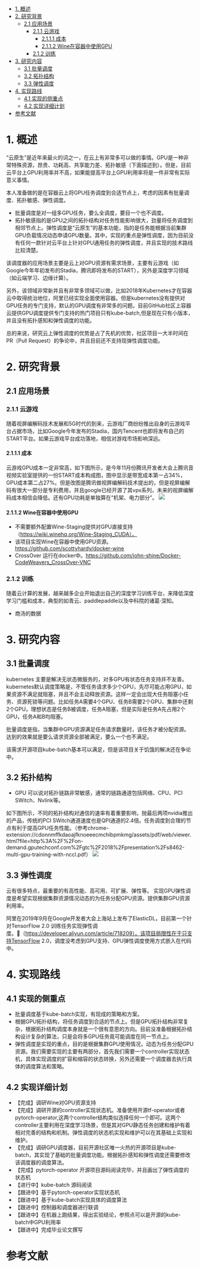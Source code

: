 <!-- TOC -->

- [1. 概述](#1-概述)
- [2. 研究背景](#2-研究背景)
    - [2.1 应用场景](#21-应用场景)
        - [2.1.1 云游戏](#211-云游戏)
            - [2.1.1.1 成本](#2111-成本)
            - [2.1.1.2 Wine在容器中使用GPU](#2112-wine在容器中使用gpu)
        - [2.1.2 训练](#212-训练)
- [3. 研究内容](#3-研究内容)
    - [3.1 批量调度](#31-批量调度)
    - [3.2 拓扑结构](#32-拓扑结构)
    - [3.3 弹性调度](#33-弹性调度)
- [4. 实现路线](#4-实现路线)
    - [4.1 实现的侧重点](#41-实现的侧重点)
    - [4.2 实现详细计划](#42-实现详细计划)
- [参考文献](#参考文献)

<!-- /TOC -->
# 1. 概述
“云原生”是近年来最火的词之一，在云上有非常多可以做的事情。GPU是一种非常特殊资源，昂贵、功耗高、共享能力差、拓扑敏感（下面描述到）。但是，目前云平台上GPU利用率并不高，如果能提高平台上GPU利用率将是一件非常有实际意义事情。

本人准备做的是在容器云上将GPU任务调度到合适节点上，考虑的因素有批量调度、拓扑敏感、弹性调度。
* 批量调度是对一组多GPU任务，要么全调度，要目一个也不调度。
* 拓扑敏感指的是GPU之间的拓扑结构对任务性能影响很大，劲量将任务调度到相邻节点上。弹性调度是“云原生”的基本功能，指的是任务能根据当前集群GPU负载情况动态申请GPU数量。其中，实现的重点是弹性调度，因为目前没有任何一款针对云平台上针对GPU通用任务的弹性调度，并且实现的技术路线比较清楚。

该调度器的应用场景主要是云上对GPU资源有需求场景，主要有云游戏（如Google今年年初发布的Stadia，腾讯即将发布的START），另外是深度学习领域（如云端学习、边缘计算）。

另外，该领域非常新并且有非常多领域可以做，比如2018年Kubernetes才在容器云中取得统治地位，阿里已经实现全面使用容器。但是kubernetes没有提供对GPU任务的专门支持，默认的GPU调度有非常多的问题。目前GitHub社区上容器云提供GPU调度提供专门支持的热门项目只有kube-batch,但是现在只有小版本，并且没有拓扑感知和弹性调度的功能。

总的来说，研究云上弹性调度的优势是占了先机的优势，社区项目一大半时间在PR（Pull Request）的争论中，并且目前还不支持现弹性调度功能。

# 2. 研究背景
## 2.1 应用场景
### 2.1.1 云游戏
随着视屏编解码技术发展和5G时代的到来，云游戏厂商纷纷推出自身的云游戏平台占据市场，比如Google今年发布的Stadia，国内Tencent也即将发布自己的START平台。如果云游戏平台成功落地，相信对游戏市场影响深远。

#### 2.1.1.1 成本
云游戏GPU成本一定非常高，如下图所示，是今年11月份腾讯开发者大会上腾讯音视频实验室提供的一份START成本构成图，图中显示是带宽成本第一占34%，GPU成本第二占27%。但是改图是腾讯做视屏编解码技术提出的，但是视屏编解码有很大一部分是专利费用，并且google已经开源了其vpx系列，未来的视屏编解码成本相信会降低。还有GPU功耗是单独算在“机架、电力部分”。
![](images/2019-11-20-10-19-19.png)

#### 2.1.1.2 Wine在容器中使用GPU
* 不需要额外配置Wine-Staging提供对GPU直接支持（https://wiki.winehq.org/Wine-Staging_CUDA）。
* 该项目实现Wine在容器中使用GPU资源。https://github.com/scottyhardy/docker-wine
* CrossOver 运行在docker中。https://github.com/john-shine/Docker-CodeWeavers_CrossOver-VNC

### 2.1.2 训练
随着云计算的发展，越来越多企业开始退出自己的深度学习训练平台，来降低深度学习门槛和成本，典型的如青云、paddlepaddle以及中科院的诸葛·深知。

* 商汤的数据

# 3. 研究内容
## 3.1 批量调度
kubernetes 主要是解决无状态微服务的，对多GPU有状态任务支持并不友善。kubernetes默认调度策略是，不管任务请求多少个GPU，先尽可能占用GPU，如果资源不满足就阻塞，并且不会主动释放资源。这样一定会出现大任务阻塞小任务、资源死锁等问题。比如任务A需要4个GPU、任务B需要2个GPU、集群中还剩2个GPU，理想状态是任务B被调度，任务A阻塞，但是实际是任务A先占用2个GPU，任务A和B均阻塞。

批量调度是指，当集群中GPU资源满足任务请求数量时，该任务才被分配资源。达到的效果就是要么请求资源全部被满足，要么一个也不满足。

该需求开源项目kube-batch基本可以满足，但是该项目关于饥饿的解决还在争论中。

## 3.2 拓扑结构
* GPU 可以说对拓扑链路非常敏感，通常的链路通道包括网络、CPU、PCI SWitch、Nvlink等。

如下图所示，不同的拓扑结构对通信的速率有着重要影响，抛最后两项nvidia推出的产品，传统的PCI SWitch通道速度也是QPI通道的2.4倍。任务调度到合理的节点有利于提高GPU任务性能。（参考chrome-extension://cdonnmffkdaoajfknoeeecmchibpmkmg/assets/pdf/web/viewer.html?file=http%3A%2F%2Fon-demand.gputechconf.com%2Fgtc%2F2018%2Fpresentation%2Fs8462-multi-gpu-training-with-nccl.pdf）
![](2019-11-20-11-29-03.png)

## 3.3 弹性调度
云有很多特点，最重要的有高性能、高可用、可扩展、弹性等。
实现GPU弹性调度是希望实现根据集群资源情况动态的为任务分配GPU资源。提供集群GPU资源利用率。

阿里在2019年9月在Google开发者大会上海站上发布了ElasticDL，目前第一个针对TensorFlow 2.0 训练任务实现弹性调度。（https://developer.aliyun.com/article/718209）。该项目局限性在于只支持TensorFlow 2.0，调度没考虑到GPU支持、GPU弹性调度使用方式嵌入在代码中。
# 4. 实现路线
## 4.1 实现的侧重点
* 批量调度基于kube-batch实现，有现成的策略和方案。
* 根据GPU拓扑结构，将任务调度到合适的节点上。但是GPU拓扑结构非常复杂，根据拓扑结构调度本身就是一个很有意思的方向。目前没准备根据拓扑结构设计复杂的算法，只是会将多GPU任务竟可能调度在同一节点上。
* 弹性调度是实现的重点，目的是根据集群GPU使用情况，动态为任务分配GPU资源。我们需要实现的主要有两部分，首先我们需要一个controller实现状态机，具体实现调度的扩容和缩容的状态转换，另外还需要一个调度器去执行具体的调度算法和策略。

## 4.2 实现详细计划

* 【完成】调研Wine对GPU资源支持
* 【完成】调研开源的controller实现状态机。准备使用开源tf-operator或者pytorch-operator,这两个controller结构类似选择任何一个即可。这两个controller主要利用在深度学习场景，但是其对GPU静态任务创建和维护有着相对完善的结构和机制。弹性调度的状态机实现和维护可以在其基础上实现和维护。
* 【完成】调研GPU调度器，目前开源社区唯一火热的开源项目是kube-batch，其实现了基础的批量调度功能。根据拓扑感知和弹性调度还需要修改该调度器的调度算法。
* 【完成】pytorch-operator 开源项目源码阅读完毕，并且画出了弹性调度的状态机
* 【进行中】kube-batch 源码阅读
* 【跟进中】基于pytorch-operator实现状态机
* 【跟进中】基于kube-batch实现具体的调度算法
* 【跟进中】控制器和调度器进行联调
* 【跟进中】在机器上跑结果，得出实验结论，参照点可以是开源的kube-batch中GPU利用率
* 【跟进中】完成毕业论文撰写

# 参考文献


